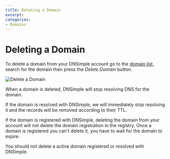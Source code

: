 ```yaml
---
title: Deleting a Domain
excerpt: 
categories:
- Domains
---
```


# Deleting a Domain

To delete a domain from your DNSimple account go to the [domain list](https://dnsimple.com/domains), search for the domain then press the *Delete Domain* button.

![Delete a Domain](http://f.cl.ly/items/2Z3w1v0H3T1L062e0w1a/dnsimple-domain-delete.png)

When a domain is deleted, DNSimple will stop resolving DNS for the domain.

If the domain is resolved with DNSimple, we will immediately stop resolving it and the records will be removed according to their TTL.

If the domain is registered with DNSimple, deleting the domain from your account will not delete the domain registration in the registry. Once a domain is registered you can't delete it, you have to wait for the domain to expire.

You should not delete a active domain registered or resolved with DNSimple.
